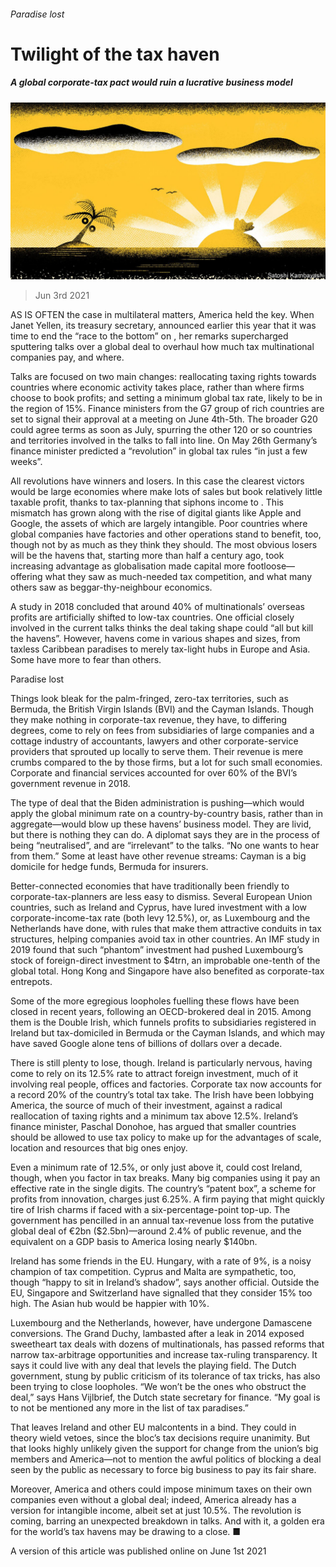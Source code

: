 ###### Paradise lost

# Twilight of the tax haven 

##### A global corporate-tax pact would ruin a lucrative business model 

![image](images/20210605_fnd001.jpg) 

> Jun 3rd 2021 

AS IS OFTEN the case in multilateral matters, America held the key. When Janet Yellen, its treasury secretary, announced earlier this year that it was time to end the “race to the bottom” on , her remarks supercharged sputtering talks over a global deal to overhaul how much tax multinational companies pay, and where.

Talks are focused on two main changes: reallocating taxing rights towards countries where economic activity takes place, rather than where firms choose to book profits; and setting a minimum global tax rate, likely to be in the region of 15%. Finance ministers from the G7 group of rich countries are set to signal their approval at a meeting on June 4th-5th. The broader G20 could agree terms as soon as July, spurring the other 120 or so countries and territories involved in the talks to fall into line. On May 26th Germany’s finance minister predicted a “revolution” in global tax rules “in just a few weeks”.


All revolutions have winners and losers. In this case the clearest victors would be large economies where  make lots of sales but book relatively little taxable profit, thanks to tax-planning that siphons income to . This mismatch has grown along with the rise of digital giants like Apple and Google, the assets of which are largely intangible. Poor countries where global companies have factories and other operations stand to benefit, too, though not by as much as they think they should. The most obvious losers will be the havens that, starting more than half a century ago, took increasing advantage as globalisation made capital more footloose—offering what they saw as much-needed tax competition, and what many others saw as beggar-thy-neighbour economics.

A study in 2018 concluded that around 40% of multinationals’ overseas profits are artificially shifted to low-tax countries. One official closely involved in the current talks thinks the deal taking shape could “all but kill the havens”. However, havens come in various shapes and sizes, from taxless Caribbean paradises to merely tax-light hubs in Europe and Asia. Some have more to fear than others.

Paradise lost

Things look bleak for the palm-fringed, zero-tax territories, such as Bermuda, the British Virgin Islands (BVI) and the Cayman Islands. Though they make nothing in corporate-tax revenue, they have, to differing degrees, come to rely on fees from subsidiaries of large companies and a cottage industry of accountants, lawyers and other corporate-service providers that sprouted up locally to serve them. Their revenue is mere crumbs compared to the  by those firms, but a lot for such small economies. Corporate and financial services accounted for over 60% of the BVI’s government revenue in 2018.

The type of deal that the Biden administration is pushing—which would apply the global minimum rate on a country-by-country basis, rather than in aggregate—would blow up these havens’ business model. They are livid, but there is nothing they can do. A diplomat says they are in the process of being “neutralised”, and are “irrelevant” to the talks. “No one wants to hear from them.” Some at least have other revenue streams: Cayman is a big domicile for hedge funds, Bermuda for insurers.

Better-connected economies that have traditionally been friendly to corporate-tax-planners are less easy to dismiss. Several European Union countries, such as Ireland and Cyprus, have lured investment with a low corporate-income-tax rate (both levy 12.5%), or, as Luxembourg and the Netherlands have done, with rules that make them attractive conduits in tax structures, helping companies avoid tax in other countries. An IMF study in 2019 found that such “phantom” investment had pushed Luxembourg’s stock of foreign-direct investment to $4trn, an improbable one-tenth of the global total. Hong Kong and Singapore have also benefited as corporate-tax entrepots.

Some of the more egregious loopholes fuelling these flows have been closed in recent years, following an OECD-brokered deal in 2015. Among them is the Double Irish, which funnels profits to subsidiaries registered in Ireland but tax-domiciled in Bermuda or the Cayman Islands, and which may have saved Google alone tens of billions of dollars over a decade.

There is still plenty to lose, though. Ireland is particularly nervous, having come to rely on its 12.5% rate to attract foreign investment, much of it involving real people, offices and factories. Corporate tax now accounts for a record 20% of the country’s total tax take. The Irish have been lobbying America, the source of much of their investment, against a radical reallocation of taxing rights and a minimum tax above 12.5%. Ireland’s finance minister, Paschal Donohoe, has argued that smaller countries should be allowed to use tax policy to make up for the advantages of scale, location and resources that big ones enjoy.

Even a minimum rate of 12.5%, or only just above it, could cost Ireland, though, when you factor in tax breaks. Many big companies using it pay an effective rate in the single digits. The country’s “patent box”, a scheme for profits from innovation, charges just 6.25%. A firm paying that might quickly tire of Irish charms if faced with a six-percentage-point top-up. The government has pencilled in an annual tax-revenue loss from the putative global deal of €2bn ($2.5bn)—around 2.4% of public revenue, and the equivalent on a GDP basis to America losing nearly $140bn.

Ireland has some friends in the EU. Hungary, with a rate of 9%, is a noisy champion of tax competition. Cyprus and Malta are sympathetic, too, though “happy to sit in Ireland’s shadow”, says another official. Outside the EU, Singapore and Switzerland have signalled that they consider 15% too high. The Asian hub would be happier with 10%.

Luxembourg and the Netherlands, however, have undergone Damascene conversions. The Grand Duchy, lambasted after a leak in 2014 exposed sweetheart tax deals with dozens of multinationals, has passed reforms that narrow tax-arbitrage opportunities and increase tax-ruling transparency. It says it could live with any deal that levels the playing field. The Dutch government, stung by public criticism of its tolerance of tax tricks, has also been trying to close loopholes. “We won’t be the ones who obstruct the deal,” says Hans Vijlbrief, the Dutch state secretary for finance. “My goal is to not be mentioned any more in the list of tax paradises.”

That leaves Ireland and other EU malcontents in a bind. They could in theory wield vetoes, since the bloc’s tax decisions require unanimity. But that looks highly unlikely given the support for change from the union’s big members and America—not to mention the awful politics of blocking a deal seen by the public as necessary to force big business to pay its fair share.

Moreover, America and others could impose minimum taxes on their own companies even without a global deal; indeed, America already has a version for intangible income, albeit set at just 10.5%. The revolution is coming, barring an unexpected breakdown in talks. And with it, a golden era for the world’s tax havens may be drawing to a close. ■

A version of this article was published online on June 1st 2021

